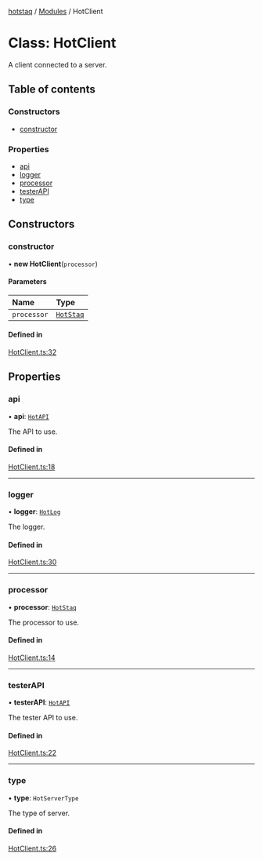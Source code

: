 [hotstaq](../README.md) / [Modules](../modules.md) / HotClient

# Class: HotClient

A client connected to a server.

## Table of contents

### Constructors

- [constructor](HotClient.md#constructor)

### Properties

- [api](HotClient.md#api)
- [logger](HotClient.md#logger)
- [processor](HotClient.md#processor)
- [testerAPI](HotClient.md#testerapi)
- [type](HotClient.md#type)

## Constructors

### constructor

• **new HotClient**(`processor`)

#### Parameters

| Name | Type |
| :------ | :------ |
| `processor` | [`HotStaq`](HotStaq.md) |

#### Defined in

[HotClient.ts:32](https://github.com/OurFreeLight/HotStaq/blob/a27c8f4/src/HotClient.ts#L32)

## Properties

### api

• **api**: [`HotAPI`](HotAPI.md)

The API to use.

#### Defined in

[HotClient.ts:18](https://github.com/OurFreeLight/HotStaq/blob/a27c8f4/src/HotClient.ts#L18)

___

### logger

• **logger**: [`HotLog`](HotLog.md)

The logger.

#### Defined in

[HotClient.ts:30](https://github.com/OurFreeLight/HotStaq/blob/a27c8f4/src/HotClient.ts#L30)

___

### processor

• **processor**: [`HotStaq`](HotStaq.md)

The processor to use.

#### Defined in

[HotClient.ts:14](https://github.com/OurFreeLight/HotStaq/blob/a27c8f4/src/HotClient.ts#L14)

___

### testerAPI

• **testerAPI**: [`HotAPI`](HotAPI.md)

The tester API to use.

#### Defined in

[HotClient.ts:22](https://github.com/OurFreeLight/HotStaq/blob/a27c8f4/src/HotClient.ts#L22)

___

### type

• **type**: `HotServerType`

The type of server.

#### Defined in

[HotClient.ts:26](https://github.com/OurFreeLight/HotStaq/blob/a27c8f4/src/HotClient.ts#L26)
